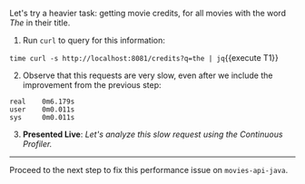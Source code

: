 Let's try a heavier task: getting movie credits, for all movies with the word _The_ in their title.

1. Run `curl` to query for this information:

  `time curl -s http://localhost:8081/credits?q=the | jq`{{execute T1}}

2. Observe that this requests are very slow, even after we include the improvement from the previous step:

  ```
  real    0m6.179s
  user    0m0.011s
  sys     0m0.011s
  ```

3. **Presented Live**: _Let's analyze this slow request using the Continuous Profiler._

---

Proceed to the next step to fix this performance issue on `movies-api-java`.
